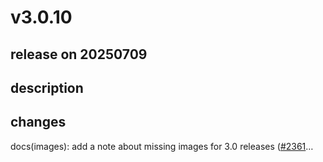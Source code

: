 # v3.0.10

## release on 20250709
## description
## changes
docs(images): add a note about missing images for 3.0 releases (<a class="issue-link js-issue-link" data-error-text="Failed to load title" data-id="498391702" data-permission-text="Title is private" data-url="https://github.com/argoproj/argo-cd/issues/2361" data-hovercard-type="issue" data-hovercard-url="/argoproj/argo-cd/issues/2361/hovercard" href="https://github.com/argoproj/argo-cd/issues/2361">#2361</a>…

